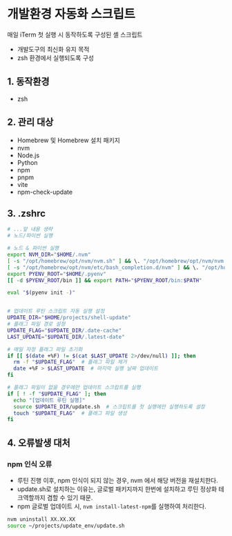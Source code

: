 # 개발환경 자동화 스크립트

매일 iTerm 첫 실행 시 동작하도록 구성된 셸 스크립트

- 개발도구의 최신화 유지 목적
- zsh 환경에서 실행되도록 구성

## 1. 동작환경

- zsh

## 2. 관리 대상

- Homebrew 및 Homebrew 설치 패키지
- nvm
- Node.js
- Python
- npm
- pnpm
- vite
- npm-check-update

## 3. .zshrc

```bash
# ...앞 내용 생략
# 노드/파이썬 실행

# 노드 & 파이썬 실행
export NVM_DIR="$HOME/.nvm"
[ -s "/opt/homebrew/opt/nvm/nvm.sh" ] && \. "/opt/homebrew/opt/nvm/nvm.sh"  # This loads nvm
[ -s "/opt/homebrew/opt/nvm/etc/bash_completion.d/nvm" ] && \. "/opt/homebrew/opt/nvm/etc/bash_completion.d/nvm"  # This loads nvm bash_completion
export PYENV_ROOT="$HOME/.pyenv"
[[ -d $PYENV_ROOT/bin ]] && export PATH="$PYENV_ROOT/bin:$PATH"

eval "$(pyenv init -)"


# 업데이트 루틴 스크립트 자동 실행 설정
UPDATE_DIR="$HOME/projects/shell-update"
# 플래그 파일 경로 설정
UPDATE_FLAG="$UPDATE_DIR/.date-cache"
LAST_UPDATE="$UPDATE_DIR/.latest-date"

# 매일 자정 플래그 파일 초기화
if [[ $(date +%F) != $(cat $LAST_UPDATE 2>/dev/null) ]]; then
  rm -f "$UPDATE_FLAG"  # 플래그 파일 제거
  date +%F > $LAST_UPDATE  # 마지막 실행 날짜 업데이트
fi

# 플래그 파일이 없을 경우에만 업데이트 스크립트를 실행
if [ ! -f "$UPDATE_FLAG" ]; then
  echo "[업데이트 루틴 실행]"
  source $UPDATE_DIR/update.sh  # 스크립트를 첫 실행에만 실행하도록 설정
  touch "$UPDATE_FLAG"  # 플래그 파일 생성
fi

```

## 4. 오류발생 대처

### npm 인식 오류

- 루틴 진행 이후, npm 인식이 되지 않는 경우, nvm 에서 해당 버전을 재설치한다.
- update.sh로 설치하는 이유는, 글로벌 패키지까지 한번에 설치하고 루틴 정상화 테크역할까지 겸할 수 있기 때문.
- npm 글로벌 업데이트 시, `nvm install-latest-npm`를 실행하여 처리한다.

```bash
nvm uninstall XX.XX.XX
source ~/projects/update_env/update.sh
```
